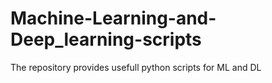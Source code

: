 # Machine-Learning-and-Deep_learning-scripts
The repository provides usefull python scripts for ML and DL
